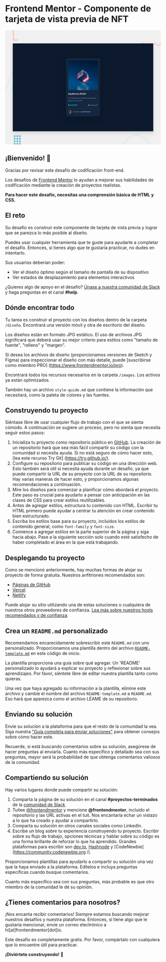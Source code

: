 # Frontend Mentor - Componente de tarjeta de vista previa de NFT

![Vista previa del diseño para el desafío de codificación del componente de la tarjeta de vista previa NFT](./design/desktop-preview.jpg)

## ¡Bienvenido! 👋

Gracias por revisar este desafío de codificación front-end.

Los desafíos de [Frontend Mentor](https://www.frontendmentor.io) lo ayudan a mejorar sus habilidades de codificación mediante la creación de proyectos realistas.

**Para hacer este desafío, necesitas una comprensión básica de HTML y CSS.**

## El reto

Su desafío es construir este componente de tarjeta de vista previa y lograr que se parezca lo más posible al diseño.

Puedes usar cualquier herramienta que te guste para ayudarte a completar el desafío. Entonces, si tienes algo que te gustaría practicar, no dudes en intentarlo.

Sus usuarios deberían poder:

- Ver el diseño óptimo según el tamaño de pantalla de su dispositivo
- Ver estados de desplazamiento para elementos interactivos

¿Quieres algo de apoyo en el desafío? [Únase a nuestra comunidad de Slack](https://www.frontendmentor.io/slack) y haga preguntas en el canal **#help**.

## Dónde encontrar todo

Tu tarea es construir el proyecto con los diseños dentro de la carpeta `/diseño`. Encontrará una versión móvil y otra de escritorio del diseño.

Los diseños están en formato JPG estático. El uso de archivos JPG significará que deberá usar su mejor criterio para estilos como "tamaño de fuente", "relleno" y "margen".

Si desea los archivos de diseño (proporcionamos versiones de Sketch y Figma) para inspeccionar el diseño con más detalle, puede [suscribirse como miembro PRO] (https://www.frontendmentor.io/pro).

Encontrará todos los recursos necesarios en la carpeta `/images`. Los activos ya están optimizados.

También hay un archivo `style-guide.md` que contiene la información que necesitará, como la paleta de colores y las fuentes.

## Construyendo tu proyecto

Siéntase libre de usar cualquier flujo de trabajo con el que se sienta cómodo. A continuación se sugiere un proceso, pero no sienta que necesita seguir estos pasos:

1. Inicializa tu proyecto como repositorio público en [GitHub](https://github.com/). La creación de un repositorio hará que sea más fácil compartir su código con la comunidad si necesita ayuda. Si no está seguro de cómo hacer esto, [lea este recurso Try Git] (https://try.github.io/).
2. Configure su repositorio para publicar su código en una dirección web. Esto también será útil si necesita ayuda durante un desafío, ya que puede compartir la URL de su proyecto con la URL de su repositorio. Hay varias maneras de hacer esto, y proporcionamos algunas recomendaciones a continuación.
3. Mire los diseños para comenzar a planificar cómo abordará el proyecto. Este paso es crucial para ayudarlo a pensar con anticipación en las clases de CSS para crear estilos reutilizables.
4. Antes de agregar estilos, estructura tu contenido con HTML. Escribir tu HTML primero puede ayudar a centrar tu atención en crear contenido bien estructurado.
5. Escriba los estilos base para su proyecto, incluidos los estilos de contenido general, como `font-family` y `font-size`.
6. Comience a agregar estilos en la parte superior de la página y siga hacia abajo. Pase a la siguiente sección solo cuando esté satisfecho de haber completado el área en la que está trabajando.

## Desplegando tu proyecto

Como se mencionó anteriormente, hay muchas formas de alojar su proyecto de forma gratuita. Nuestros anfitriones recomendados son:

- [Páginas de GitHub](https://pages.github.com/)
- [Vercel](https://vercel.com/)
- [Netlify](https://www.netlify.com/)

Puede alojar su sitio utilizando una de estas soluciones o cualquiera de nuestros otros proveedores de confianza. [Lea más sobre nuestros hosts recomendados y de confianza](https://medium.com/frontend-mentor/frontend-mentor-trusted-hosting-providers-bf000dfebe).

## Crea un `README.md` personalizado

Recomendamos encarecidamente sobrescribir este `README.md` con uno personalizado. Proporcionamos una plantilla dentro del archivo [`README-template.md`](./README-template.md) en este código de inicio.

La plantilla proporciona una guía sobre qué agregar. Un 'README' personalizado lo ayudará a explicar su proyecto y reflexionar sobre sus aprendizajes. Por favor, siéntete libre de editar nuestra plantilla tanto como quieras.

Una vez que haya agregado su información a la plantilla, elimine este archivo y cambie el nombre del archivo `README-template.md` a `README.md`. Eso hará que aparezca como el archivo LÉAME de su repositorio.

## Enviando su solución

Envíe su solución a la plataforma para que el resto de la comunidad la vea. Siga nuestra ["Guía completa para enviar soluciones"](https://medium.com/frontend-mentor/a-complete-guide-to-submitting-solutions-on-frontend-mentor-ac6384162248) para obtener consejos sobre cómo hacer este.

Recuerde, si está buscando comentarios sobre su solución, asegúrese de hacer preguntas al enviarla. Cuanto más específico y detallado sea con sus preguntas, mayor será la probabilidad de que obtenga comentarios valiosos de la comunidad.

## Compartiendo su solución

Hay varios lugares donde puede compartir su solución:

1. Comparta la página de su solución en el canal **#proyectos-terminados** de la [comunidad de Slack](https://www.frontendmentor.io/slack).
2. Tuitee [@frontendmentor](https://twitter.com/frontendmentor) y mencione **@frontendmentor**, incluido el repositorio y las URL activas en el tuit. Nos encantaría echar un vistazo a lo que ha creado y ayudar a compartirlo.
3. Comparta su solución en otros canales sociales como LinkedIn.
4. Escribe un blog sobre tu experiencia construyendo tu proyecto. Escribir sobre su flujo de trabajo, opciones técnicas y hablar sobre su código es una forma brillante de reforzar lo que ha aprendido. Grandes plataformas para escribir son [dev.to](https://dev.to/), [Hashnode](https://hashnode.com/) y [CodeNewbie](https://community.codenewbie.org /).

Proporcionamos plantillas para ayudarlo a compartir su solución una vez que la haya enviado a la plataforma. Edítelos e incluya preguntas específicas cuando busque comentarios.

Cuanto más específico sea con sus preguntas, más probable es que otro miembro de la comunidad le dé su opinión.

## ¿Tienes comentarios para nosotros?

¡Nos encanta recibir comentarios! Siempre estamos buscando mejorar nuestros desafíos y nuestra plataforma. Entonces, si tiene algo que le gustaría mencionar, envíe un correo electrónico a hi[at]frontendmentor[dot]io.

Este desafío es completamente gratis. Por favor, compártalo con cualquiera que lo encuentre útil para practicar.

**¡Diviértete construyendo!** 🚀